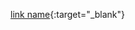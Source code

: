 [link name](https://github.com/facebook/create-react-app/blob/next/README.md#creating-an-app){:target="_blank"}
